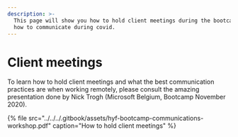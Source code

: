 ```yaml
---
description: >-
  This page will show you how to hold client meetings during the bootcamp and
  how to communicate during covid.
---
```


# Client meetings

To learn how to hold client meetings and what the best communication practices are when working remotely, please consult the amazing presentation done by Nick Trogh \(Microsoft Belgium, Bootcamp November 2020\).

{% file src="../../../.gitbook/assets/hyf-bootcamp-communications-workshop.pdf" caption="How to hold client meetings" %}
